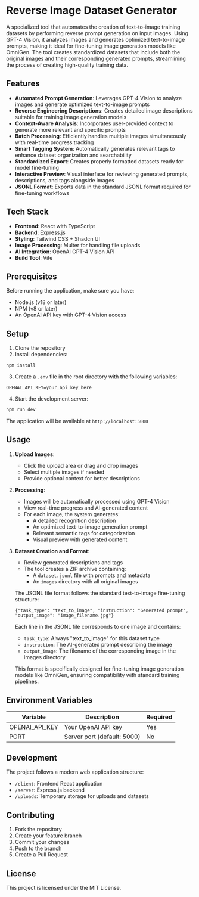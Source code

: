 # Reverse Image Dataset Generator

A specialized tool that automates the creation of text-to-image training datasets by performing reverse prompt generation on input images. Using GPT-4 Vision, it analyzes images and generates optimized text-to-image prompts, making it ideal for fine-tuning image generation models like OmniGen. The tool creates standardized datasets that include both the original images and their corresponding generated prompts, streamlining the process of creating high-quality training data.

## Features

- **Automated Prompt Generation**: Leverages GPT-4 Vision to analyze images and generate optimized text-to-image prompts
- **Reverse Engineering Descriptions**: Creates detailed image descriptions suitable for training image generation models
- **Context-Aware Analysis**: Incorporates user-provided context to generate more relevant and specific prompts
- **Batch Processing**: Efficiently handles multiple images simultaneously with real-time progress tracking
- **Smart Tagging System**: Automatically generates relevant tags to enhance dataset organization and searchability
- **Standardized Export**: Creates properly formatted datasets ready for model fine-tuning
- **Interactive Preview**: Visual interface for reviewing generated prompts, descriptions, and tags alongside images
- **JSONL Format**: Exports data in the standard JSONL format required for fine-tuning workflows

## Tech Stack

- **Frontend**: React with TypeScript
- **Backend**: Express.js
- **Styling**: Tailwind CSS + Shadcn UI
- **Image Processing**: Multer for handling file uploads
- **AI Integration**: OpenAI GPT-4 Vision API
- **Build Tool**: Vite

## Prerequisites

Before running the application, make sure you have:
- Node.js (v18 or later)
- NPM (v8 or later)
- An OpenAI API key with GPT-4 Vision access

## Setup

1. Clone the repository
2. Install dependencies:
```bash
npm install
```

3. Create a `.env` file in the root directory with the following variables:
```env
OPENAI_API_KEY=your_api_key_here
```

4. Start the development server:
```bash
npm run dev
```

The application will be available at `http://localhost:5000`

## Usage

1. **Upload Images**:
   - Click the upload area or drag and drop images
   - Select multiple images if needed
   - Provide optional context for better descriptions

2. **Processing**:
   - Images will be automatically processed using GPT-4 Vision
   - View real-time progress and AI-generated content
   - For each image, the system generates:
     - A detailed recognition description
     - An optimized text-to-image generation prompt
     - Relevant semantic tags for categorization
     - Visual preview with generated content

3. **Dataset Creation and Format**:
   - Review generated descriptions and tags
   - The tool creates a ZIP archive containing:
     - A `dataset.jsonl` file with prompts and metadata
     - An `images` directory with all original images
   
   The JSONL file format follows the standard text-to-image fine-tuning structure:
   ```jsonl
   {"task_type": "text_to_image", "instruction": "Generated prompt", "output_image": "image_filename.jpg"}
   ```
   
   Each line in the JSONL file corresponds to one image and contains:
   - `task_type`: Always "text_to_image" for this dataset type
   - `instruction`: The AI-generated prompt describing the image
   - `output_image`: The filename of the corresponding image in the images directory

   This format is specifically designed for fine-tuning image generation models like OmniGen, ensuring compatibility with standard training pipelines.

## Environment Variables

| Variable | Description | Required |
|----------|-------------|----------|
| OPENAI_API_KEY | Your OpenAI API key | Yes |
| PORT | Server port (default: 5000) | No |

## Development

The project follows a modern web application structure:
- `/client`: Frontend React application
- `/server`: Express.js backend
- `/uploads`: Temporary storage for uploads and datasets

## Contributing

1. Fork the repository
2. Create your feature branch
3. Commit your changes
4. Push to the branch
5. Create a Pull Request

## License

This project is licensed under the MIT License.
